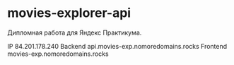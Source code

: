 # movies-explorer-api

Дипломная работа для Яндекс Практикума.

IP 84.201.178.240
Backend
api.movies-exp.nomoredomains.rocks
Frontend
movies-exp.nomoredomains.rocks
